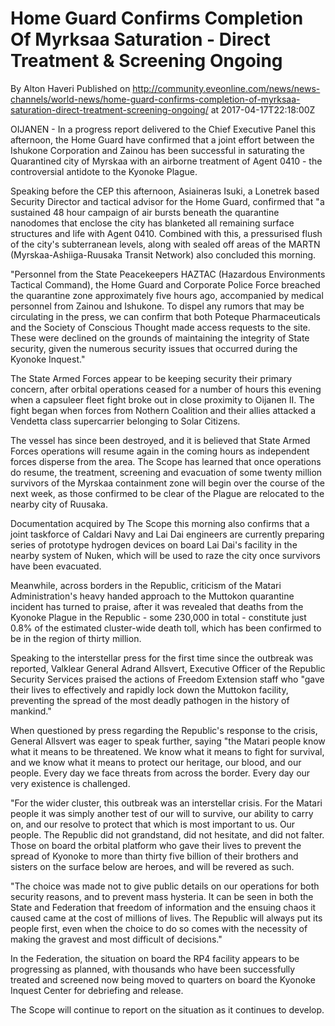 # Home Guard Confirms Completion Of Myrksaa Saturation - Direct Treatment & Screening Ongoing
By Alton Haveri
Published on http://community.eveonline.com/news/news-channels/world-news/home-guard-confirms-completion-of-myrksaa-saturation-direct-treatment-screening-ongoing/ at 2017-04-17T22:18:00Z

OIJANEN - In a progress report delivered to the Chief Executive Panel this afternoon, the Home Guard have confirmed that a joint effort between the Ishukone Corporation and Zainou has been successful in saturating the Quarantined city of Myrskaa with an airborne treatment of Agent 0410 - the controversial antidote to the Kyonoke Plague.

Speaking before the CEP this afternoon, Asiaineras Isuki, a Lonetrek based Security Director and tactical advisor for the Home Guard, confirmed that "a sustained 48 hour campaign of air bursts beneath the quarantine nanodomes that enclose the city has blanketed all remaining surface structures and life with Agent 0410. Combined with this, a pressurised flush of the city's subterranean levels, along with sealed off areas of the MARTN (Myrskaa-Ashiiga-Ruusaka Transit Network) also concluded this morning.

"Personnel from the State Peacekeepers HAZTAC (Hazardous Environments Tactical Command), the Home Guard and Corporate Police Force breached the quarantine zone approximately five hours ago, accompanied by medical personnel from Zainou and Ishukone. To dispel any rumors that may be circulating in the press, we can confirm that both Poteque Pharmaceuticals and the Society of Conscious Thought made access requests to the site. These were declined on the grounds of maintaining the integrity of State security, given the numerous security issues that occurred during the Kyonoke Inquest."

The State Armed Forces appear to be keeping security their primary concern, after orbital operations ceased for a number of hours this evening when a capsuleer fleet fight broke out in close proximity to Oijanen II. The fight began when forces from Nothern Coalition and their allies attacked a Vendetta class supercarrier belonging to Solar Citizens.

The vessel has since been destroyed, and it is believed that State Armed Forces operations will resume again in the coming hours as independent forces disperse from the area. The Scope has learned that once operations do resume, the treatment, screening and evacuation of some twenty million survivors of the Myrskaa containment zone will begin over the course of the next week, as those confirmed to be clear of the Plague are relocated to the nearby city of Ruusaka.

Documentation acquired by The Scope this morning also confirms that a joint taskforce of Caldari Navy and Lai Dai engineers are currently preparing series of prototype hydrogen devices on board Lai Dai's facility in the nearby system of Nuken, which will be used to raze the city once survivors have been evacuated.&nbsp;

Meanwhile, across borders in the Republic, criticism of the Matari Administration's heavy handed approach to the Muttokon quarantine incident has turned to praise, after it was revealed that deaths from the Kyonoke Plague in the Republic - some 230,000 in total - constitute just 0.8% of the estimated cluster-wide death toll, which has been confirmed to be in the region of thirty million.

Speaking to the interstellar press for the first time since the outbreak was reported, Valklear General Adrand Allsvert, Executive Officer of the Republic Security Services praised the actions of Freedom Extension staff who "gave their lives to effectively and rapidly lock down the Muttokon facility, preventing the spread of the most deadly pathogen in the history of mankind."

When questioned by press regarding the Republic's response to the crisis, General Allsvert was eager to speak further, saying "the Matari people know what it means to be threatened. We know what it means to fight for survival, and we know what it means to protect our heritage, our blood, and our people. Every day we face threats from across the border. Every day our very existence is challenged.

"For the wider cluster, this outbreak was an interstellar crisis. For the Matari people it was simply another test of our will to survive, our ability to carry on, and our resolve to protect that which is most important to us. Our people. The Republic did not grandstand, did not hesitate, and did not falter. Those on board the orbital platform who gave their lives to prevent the spread of Kyonoke to more than thirty five billion of their brothers and sisters on the surface below are heroes, and will be revered as such.

"The choice was made not to give public details on our operations for both security reasons, and to prevent mass hysteria. It can be seen in both the State and Federation that freedom of information and the ensuing chaos it caused came at the cost of millions of lives. The Republic will always put its people first, even when the choice to do so comes with the necessity of making the gravest and most difficult of decisions."

In the Federation, the situation on board the RP4 facility appears to be progressing as planned, with thousands who have been successfully treated and screened now being moved to quarters on board the Kyonoke Inquest Center for debriefing and release.

The Scope will continue to report on the situation as it continues to develop.

